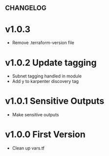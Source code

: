 ## CHANGELOG

# v1.0.3
* Remove .terraform-version file

# v1.0.2 Update tagging
* Subnet tagging handled in module
* Add y to karpenter discovery tag

# v1.0.1 Sensitive Outputs
* Make sensitive outputs

# v1.0.0 First Version
* Clean up vars.tf